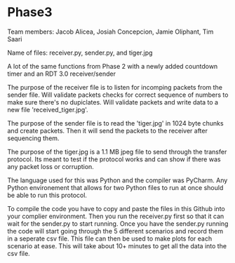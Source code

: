 # Phase3
Team members: Jacob Alicea, Josiah Concepcion, Jamie Oliphant, Tim Saari

Name of files: receiver.py, sender.py, and tiger.jpg

A lot of the same functions from Phase 2 with a newly added countdown timer and an RDT 3.0 receiver/sender

The purpose of the receiver file is to listen for incomping packets from the sender file. Will validate packets checks for correct sequence of numbers to make sure there's no dupiclates. Will validate packets and write data to a new file 'received_tiger.jpg'.

The purpose of the sender file is to read the 'tiger.jpg' in 1024 byte chunks and create packets. Then it will send the packets to the receiver after sequencing them.

The purpose of the tiger.jpg is a 1.1 MB jpeg file to send through the transfer protocol. Its meant to test if the protocol works and can show if there was any packet loss or corruption.

The language used for this was Python and the compiler was PyCharm. Any Python environement that allows for two Python files to run at once should be able to run this protocol.

To compile the code you have to copy and paste the files in this Github into your complier environment. Then you run the receiver.py first so that it can wait for the sender.py to start running. Once you have the sender.py running the code will start going through the 5 different scenarios and record them in a seperate csv file. This file can then be used to make plots for each scenario at ease. This will take about 10+ minutes to get all the data into the csv file.
